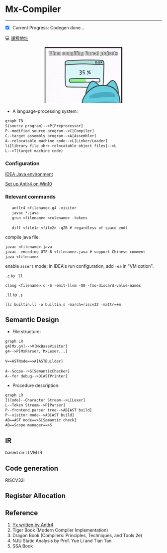 # Mx-Compiler
---

- [x] Current Progress: Codegen done...

:computer: [课程地址](https://github.com/ACMClassCourses/Compiler-Design-Implementation)

<div align=center> <img src="doc/static/200w.gif", width="250"> </div> 

- A language-processing system:

```mermaid
graph TB
S(source program)-->P[Preprocessor]
P--modified source program-->C[Compiler]
C--target assembly program-->A[Assembler]
A--relocatable machine code-->L[Linker/Loader]
li[library file <br> relocatable object files]-->L
L-->T(target machine code)
```

### Configuration

[IDEA Java environment](https://blog.csdn.net/brytlevson/article/details/106461319?spm=1001.2014.3001.5506)

[Set up Antlr4 on Win10](https://github.com/antlr/antlr4/blob/master/doc/getting-started.md)

### Relevant commands

```
   antlr4 <filename>.g4 -visitor
   javac *.java
   grun <filename> <rulename> -tokens
   
   diff <file1> <file2> -qZB # regardless of space endl
```

compile java file:

```
javac <filename>.java 
javac -encoding UTF-8 <filename>.java # support Chinese comment 
java <filename>
```
enable `assert`  mode:  in IDEA's run configuration, add `-ea` in "VM option".



`.c` to `.ll`

```
clang <filename>.c -S -emit-llvm -O0 -fno-discard-value-names
```

`.ll` to `.s`

```
llc builtin.ll -o builtin.s -march=riscv32 -mattr=+m
```




## Semantic Design

- File structure:

```mermaid
graph LR
g4[Mx.g4]-->V[MxBaseVisitor]
g4-->P[MxParser, MxLexer...]

V==ASTNode==>A[ASTBuilder]

A--Scope-->S[SemanticChecker]
A--for debug-->D[ASTPrinter]
```

- Procedure description:

```mermaid
graph LR
I(Code)--Character Stream-->L[Lexer]
L--Token Stream-->P[Parser]
P--frontend.parser tree-->AB[AST build]
P--visitor mode-->AB[AST build]
AB==AST node==>S[Semantic check]
AB==Scope manager==>S
```
## IR

based on LLVM IR

## Code generation

RISCV32i

## Register Allocation



## Reference

1. [Yx written by Antlr4](https://github.com/ZYHowell/Yx/tree/1c1a74e8e636cf64d2e6f73975cfb2cf50f69cca)
2. Tiger Book (Modern Compiler Implementation)
3. Dragon Book (Compilers: Principles, Techniques, and Tools 2e)
4. NJU Static Analysis by Prof. Yue Li and Tian Tan
3. SSA Book
